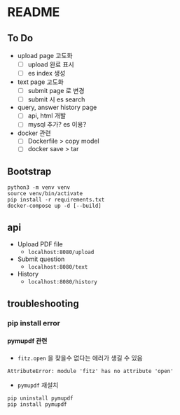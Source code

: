 # README

## To Do
- upload page 고도화
    - [ ] upload 완료 표시
    - [ ] es index 생성
- text page 고도화
    - [ ] submit page 로 변경
    - [ ] submit 시 es search
- query, answer history page
    - [ ] api, html 개발
    - [ ] mysql 추가? es 이용?
- docker 관련
    - [ ] Dockerfile > copy model
    - [ ] docker save > tar

## Bootstrap
```
python3 -m venv venv
source venv/bin/activate
pip install -r requirements.txt
docker-compose up -d [--build]
```

## api

- Upload PDF file 
    - `localhost:8080/upload`
- Submit question 
    - `localhost:8080/text`
- History
    - `localhost:8080/history`


## troubleshooting

### pip install error

#### pymupdf 관련

- `fitz.open` 을 찾을수 없다는 에러가 생길 수 있음

```
AttributeError: module 'fitz' has no attribute 'open'
```

- `pymupdf` 재설치

```
pip uninstall pymupdf
pip install pymupdf
```
